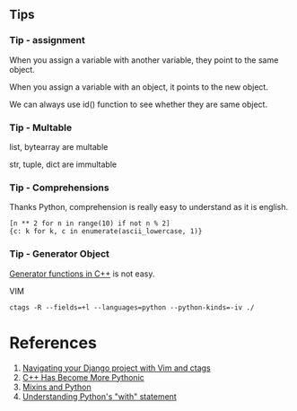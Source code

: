## Tips
### Tip - assignment
When you assign a variable with another variable, they point to the same object.

When you assign a variable with an object, it points to the new object.

We can always use id() function to see whether they are same object.

### Tip - Multable
list, bytearray are multable

str, tuple, dict are immultable

### Tip - Comprehensions
Thanks Python, comprehension is really easy to understand as it is english.
```
[n ** 2 for n in range(10) if not n % 2]
{c: k for k, c in enumerate(ascii_lowercase, 1)}
```

### Tip - Generator Object
[Generator functions in C++](https://paoloseverini.wordpress.com/2014/06/09/generator-functions-in-c/) is not easy.

VIM
```
ctags -R --fields=+l --languages=python --python-kinds=-iv ./
```

# References
1. [Navigating your Django project with Vim and ctags](https://www.fusionbox.com/blog/detail/navigating-your-django-project-with-vim-and-ctags/590/)
2. [C++ Has Become More Pythonic](http://preshing.com/20141202/cpp-has-become-more-pythonic/)
3. [Mixins and Python](https://www.ianlewis.org/en/mixins-and-python)
4. [Understanding Python's "with" statement](http://effbot.org/zone/python-with-statement.htm)
